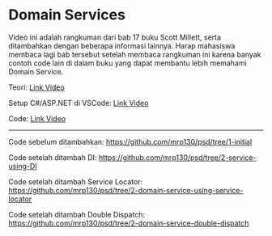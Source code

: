 # Domain Services

Video ini adalah rangkuman dari bab 17 buku Scott Millett, serta ditambahkan dengan beberapa informasi lainnya. Harap mahasiswa membaca lagi bab tersebut setelah membaca rangkuman ini karena banyak contoh code lain di dalam buku yang dapat membantu lebih memahami Domain Service.

Teori: [Link Video](https://www.youtube.com/watch?v=tBhYkUMRwMc&list=PLG_Cu5FmqSk1Sc6XxZ19E4hk_u0mswmwj&index=1)

Setup C#/ASP.NET di VSCode: [Link Video](https://www.youtube.com/watch?v=pW3jPLuFRrM&list=PLG_Cu5FmqSk1Sc6XxZ19E4hk_u0mswmwj&index=2)

Code: [Link Video](https://www.youtube.com/watch?v=308E_pGFuZ0&list=PLG_Cu5FmqSk1Sc6XxZ19E4hk_u0mswmwj&index=3)

---

Code sebelum ditambahkan: https://github.com/mrp130/psd/tree/1-initial

Code setelah ditambah DI: https://github.com/mrp130/psd/tree/2-service-using-DI

Code setelah ditambah Service Locator: https://github.com/mrp130/psd/tree/2-domain-service-using-service-locator

Code setelah ditambah Double Dispatch: https://github.com/mrp130/psd/tree/2-domain-service-double-dispatch